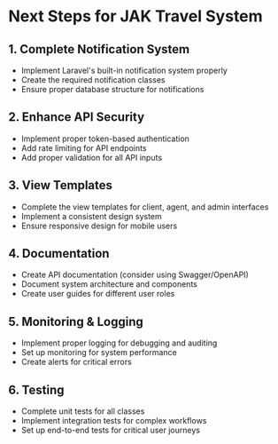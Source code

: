 # Next Steps for JAK Travel System

## 1. Complete Notification System
- Implement Laravel's built-in notification system properly
- Create the required notification classes
- Ensure proper database structure for notifications

## 2. Enhance API Security
- Implement proper token-based authentication
- Add rate limiting for API endpoints
- Add proper validation for all API inputs

## 3. View Templates
- Complete the view templates for client, agent, and admin interfaces
- Implement a consistent design system
- Ensure responsive design for mobile users

## 4. Documentation
- Create API documentation (consider using Swagger/OpenAPI)
- Document system architecture and components
- Create user guides for different user roles

## 5. Monitoring & Logging
- Implement proper logging for debugging and auditing
- Set up monitoring for system performance
- Create alerts for critical errors

## 6. Testing
- Complete unit tests for all classes
- Implement integration tests for complex workflows
- Set up end-to-end tests for critical user journeys
